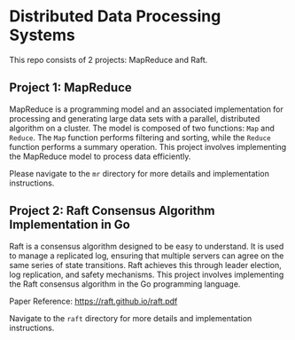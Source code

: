 # Distributed Data Processing Systems

This repo consists of 2 projects: MapReduce and Raft.

## Project 1: MapReduce

MapReduce is a programming model and an associated implementation for processing and generating large data sets with a parallel, distributed algorithm on a cluster. The model is composed of two functions: `Map` and `Reduce`. The `Map` function performs filtering and sorting, while the `Reduce` function performs a summary operation. This project involves implementing the MapReduce model to process data efficiently.

Please navigate to the `mr` directory for more details and implementation instructions.

## Project 2: Raft Consensus Algorithm Implementation in Go

Raft is a consensus algorithm designed to be easy to understand. It is used to manage a replicated log, ensuring that multiple servers can agree on the same series of state transitions. Raft achieves this through leader election, log replication, and safety mechanisms. This project involves implementing the Raft consensus algorithm in the Go programming language.

Paper Reference: https://raft.github.io/raft.pdf

Navigate to the `raft` directory for more details and implementation instructions.
